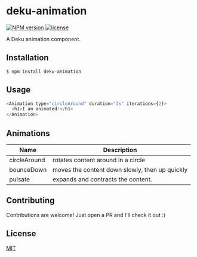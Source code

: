 
# deku-animation
[![NPM version][npm-image]][npm-url]
[![license][license-image]][license-url]

A Deku animation component.

## Installation

    $ npm install deku-animation

## Usage

```js
<Animation type="circleAround" duration="3s" iterations={2}>
  <h1>I am animated!</h1>
</Animation>
```

## Animations

| Name | Description          |
| ------------- | ----------- |
| circleAround | rotates content around in a circle |
| bounceDown      | moves the content down slowly, then up quickly |
| pulsate     | expands and contracts the content.     |

## Contributing

Contributions are welcome! Just open a PR and I'll check it out :)

## License

[MIT](https://tldrlegal.com/license/mit-license)

[npm-image]: https://img.shields.io/npm/v/deku-animation.svg?style=flat-square
[npm-url]: https://npmjs.org/package/deku-animation
[license-image]: https://img.shields.io/npm/l/express.svg
[license-url]: https://tldrlegal.com/license/mit-license
